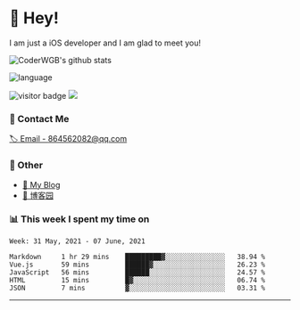 # 👋 Hey!


I am just a iOS developer and I am glad to meet you!

![CoderWGB's github stats](https://github-readme-stats.vercel.app/api?username=WangGuibin&&show_icons=true&&title_color=1abc9c&&icon_color=1abc9c)

![language](https://github-readme-stats.vercel.app/api/top-langs/?username=WangGuibin&hide_langs_below=1&theme=default&line_height=27&layout=compact)


<img src="https://visitor-badge.laobi.icu/badge?page_id=wangguibin.wangguibin" alt="visitor badge"/>       
<a title="Hits" target="_blank" href="https://github.com/wangguibin/wangguibin"><img src="https://hits.b3log.org/wangguibin/wangguibin.svg"></a>



### 📮 Contact Me

[🏷 Email - 864562082@qq.com](mailto:864562082@qq.com)


### 🤪 Other

- [📌 My Blog](http://wangguibin.github.io/hexo-github-action)
- [📌 博客园](https://www.cnblogs.com/wgb1234/)

### 📊 This week I spent my time on

<!--START_SECTION:waka-->
```text
Week: 31 May, 2021 - 07 June, 2021

Markdown     1 hr 29 mins    █████████▓░░░░░░░░░░░░░░░   38.94 % 
Vue.js       59 mins         ██████▓░░░░░░░░░░░░░░░░░░   26.23 % 
JavaScript   56 mins         ██████░░░░░░░░░░░░░░░░░░░   24.57 % 
HTML         15 mins         █▓░░░░░░░░░░░░░░░░░░░░░░░   06.74 % 
JSON         7 mins          ▓░░░░░░░░░░░░░░░░░░░░░░░░   03.31 % 
```
<!--END_SECTION:waka-->

---
